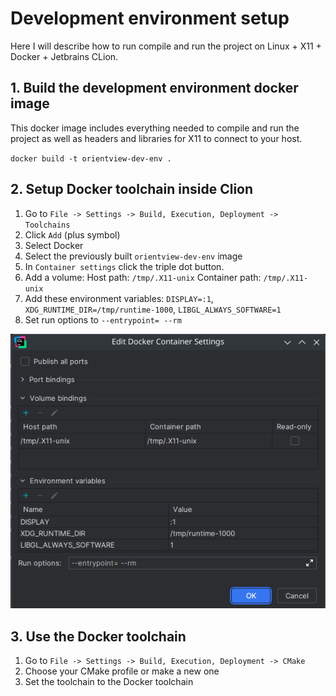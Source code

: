# Development environment setup

Here I will describe how to run compile and run the project on Linux + X11 + Docker + Jetbrains CLion.

## 1. Build the development environment docker image

This docker image includes everything needed to compile and run the project as well as headers and libraries for X11 to connect to your host.

`docker build -t orientview-dev-env .`

## 2. Setup Docker toolchain inside Clion

1. Go to `File -> Settings -> Build, Execution, Deployment -> Toolchains`
2. Click `Add` (plus symbol)
3. Select Docker
4. Select the previously built `orientview-dev-env` image
5. In `Container settings` click the triple dot button.
6. Add a volume: Host path: `/tmp/.X11-unix` Container path: `/tmp/.X11-unix`
7. Add these environment variables: `DISPLAY=:1`, `XDG_RUNTIME_DIR=/tmp/runtime-1000`, `LIBGL_ALWAYS_SOFTWARE=1`
8. Set run options to `--entrypoint= --rm`

![Container settings](readme/container_settings.png)

## 3. Use the Docker toolchain

1. Go to `File -> Settings -> Build, Execution, Deployment -> CMake`
2. Choose your CMake profile or make a new one
3. Set the toolchain to the Docker toolchain